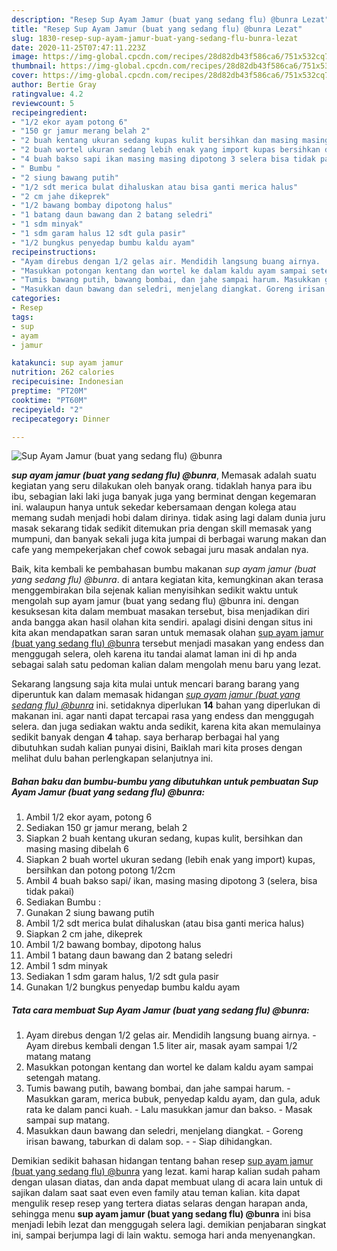 ```yaml
---
description: "Resep Sup Ayam Jamur (buat yang sedang flu) @bunra Lezat"
title: "Resep Sup Ayam Jamur (buat yang sedang flu) @bunra Lezat"
slug: 1830-resep-sup-ayam-jamur-buat-yang-sedang-flu-bunra-lezat
date: 2020-11-25T07:47:11.223Z
image: https://img-global.cpcdn.com/recipes/28d82db43f586ca6/751x532cq70/sup-ayam-jamur-buat-yang-sedang-flu-bunra-foto-resep-utama.jpg
thumbnail: https://img-global.cpcdn.com/recipes/28d82db43f586ca6/751x532cq70/sup-ayam-jamur-buat-yang-sedang-flu-bunra-foto-resep-utama.jpg
cover: https://img-global.cpcdn.com/recipes/28d82db43f586ca6/751x532cq70/sup-ayam-jamur-buat-yang-sedang-flu-bunra-foto-resep-utama.jpg
author: Bertie Gray
ratingvalue: 4.2
reviewcount: 5
recipeingredient:
- "1/2 ekor ayam potong 6"
- "150 gr jamur merang belah 2"
- "2 buah kentang ukuran sedang kupas kulit bersihkan dan masing masing dibelah 6"
- "2 buah wortel ukuran sedang lebih enak yang import kupas bersihkan dan potong potong 12cm"
- "4 buah bakso sapi ikan masing masing dipotong 3 selera bisa tidak pakai"
- " Bumbu "
- "2 siung bawang putih"
- "1/2 sdt merica bulat dihaluskan atau bisa ganti merica halus"
- "2 cm jahe dikeprek"
- "1/2 bawang bombay dipotong halus"
- "1 batang daun bawang dan 2 batang seledri"
- "1 sdm minyak"
- "1 sdm garam halus 12 sdt gula pasir"
- "1/2 bungkus penyedap bumbu kaldu ayam"
recipeinstructions:
- "Ayam direbus dengan 1/2 gelas air. Mendidih langsung buang airnya.  Ayam direbus kembali dengan 1.5 liter air, masak ayam sampai 1/2 matang matang"
- "Masukkan potongan kentang dan wortel ke dalam kaldu ayam sampai setengah matang."
- "Tumis bawang putih, bawang bombai, dan jahe sampai harum. Masukkan garam, merica bubuk, penyedap kaldu ayam, dan gula, aduk rata ke dalam panci kuah.  Lalu masukkan jamur dan bakso. Masak sampai sup matang."
- "Masukkan daun bawang dan seledri, menjelang diangkat. Goreng irisan bawang, taburkan di dalam sop.  Siap dihidangkan."
categories:
- Resep
tags:
- sup
- ayam
- jamur

katakunci: sup ayam jamur 
nutrition: 262 calories
recipecuisine: Indonesian
preptime: "PT20M"
cooktime: "PT60M"
recipeyield: "2"
recipecategory: Dinner

---
```



![Sup Ayam Jamur (buat yang sedang flu) @bunra](https://img-global.cpcdn.com/recipes/28d82db43f586ca6/751x532cq70/sup-ayam-jamur-buat-yang-sedang-flu-bunra-foto-resep-utama.jpg)

<b><i>sup ayam jamur (buat yang sedang flu) @bunra</i></b>, Memasak adalah suatu kegiatan yang seru dilakukan oleh banyak orang. tidaklah hanya para ibu ibu, sebagian laki laki juga banyak juga yang berminat dengan kegemaran ini. walaupun hanya untuk sekedar kebersamaan dengan kolega atau memang sudah menjadi hobi dalam dirinya. tidak asing lagi dalam dunia juru masak sekarang tidak sedikit ditemukan pria dengan skill memasak yang mumpuni, dan banyak sekali juga kita jumpai di berbagai warung makan dan cafe yang mempekerjakan chef cowok sebagai juru masak andalan nya.



Baik, kita kembali ke pembahasan bumbu makanan <i>sup ayam jamur (buat yang sedang flu) @bunra</i>. di antara kegiatan kita, kemungkinan akan terasa menggembirakan bila sejenak kalian menyisihkan sedikit waktu untuk mengolah sup ayam jamur (buat yang sedang flu) @bunra ini. dengan kesuksesan kita dalam membuat masakan tersebut, bisa menjadikan diri anda bangga akan hasil olahan kita sendiri. apalagi disini dengan situs ini kita akan mendapatkan saran saran untuk memasak olahan <u>sup ayam jamur (buat yang sedang flu) @bunra</u> tersebut menjadi masakan yang endess dan menggugah selera, oleh karena itu tandai alamat laman ini di hp anda sebagai salah satu pedoman kalian dalam mengolah menu baru yang lezat.


Sekarang langsung saja kita mulai untuk mencari barang barang yang diperuntuk kan dalam memasak hidangan <u><i>sup ayam jamur (buat yang sedang flu) @bunra</i></u> ini. setidaknya diperlukan <b>14</b> bahan yang diperlukan di makanan ini. agar nanti dapat tercapai rasa yang endess dan menggugah selera. dan juga sediakan waktu anda sedikit, karena kita akan memulainya sedikit banyak dengan <b>4</b> tahap. saya berharap berbagai hal yang dibutuhkan sudah kalian punyai disini, Baiklah mari kita proses dengan melihat dulu bahan perlengkapan selanjutnya ini.

<!--inarticleads1-->

##### Bahan baku dan bumbu-bumbu yang dibutuhkan untuk pembuatan Sup Ayam Jamur (buat yang sedang flu) @bunra:

1. Ambil 1/2 ekor ayam, potong 6
1. Sediakan 150 gr jamur merang, belah 2
1. Siapkan 2 buah kentang ukuran sedang, kupas kulit, bersihkan dan masing masing dibelah 6
1. Siapkan 2 buah wortel ukuran sedang (lebih enak yang import) kupas, bersihkan dan potong potong 1/2cm
1. Ambil 4 buah bakso sapi/ ikan, masing masing dipotong 3 (selera, bisa tidak pakai)
1. Sediakan  Bumbu :
1. Gunakan 2 siung bawang putih
1. Ambil 1/2 sdt merica bulat dihaluskan (atau bisa ganti merica halus)
1. Siapkan 2 cm jahe, dikeprek
1. Ambil 1/2 bawang bombay, dipotong halus
1. Ambil 1 batang daun bawang dan 2 batang seledri
1. Ambil 1 sdm minyak
1. Sediakan 1 sdm garam halus, 1/2 sdt gula pasir
1. Gunakan 1/2 bungkus penyedap bumbu kaldu ayam




<!--inarticleads2-->

##### Tata cara membuat Sup Ayam Jamur (buat yang sedang flu) @bunra:

1. Ayam direbus dengan 1/2 gelas air. Mendidih langsung buang airnya.  - Ayam direbus kembali dengan 1.5 liter air, masak ayam sampai 1/2 matang matang
1. Masukkan potongan kentang dan wortel ke dalam kaldu ayam sampai setengah matang.
1. Tumis bawang putih, bawang bombai, dan jahe sampai harum. - Masukkan garam, merica bubuk, penyedap kaldu ayam, dan gula, aduk rata ke dalam panci kuah.  - Lalu masukkan jamur dan bakso. - Masak sampai sup matang.
1. Masukkan daun bawang dan seledri, menjelang diangkat. - Goreng irisan bawang, taburkan di dalam sop. -  - Siap dihidangkan.




Demikian sedikit bahasan hidangan tentang bahan resep <u>sup ayam jamur (buat yang sedang flu) @bunra</u> yang lezat. kami harap kalian sudah paham dengan ulasan diatas, dan anda dapat membuat ulang di acara lain untuk di sajikan dalam saat saat even even family atau teman kalian. kita dapat mengulik resep resep yang tertera diatas selaras dengan harapan anda, sehingga menu <b>sup ayam jamur (buat yang sedang flu) @bunra</b> ini bisa menjadi lebih lezat dan menggugah selera lagi. demikian penjabaran singkat ini, sampai berjumpa lagi di lain waktu. semoga hari anda menyenangkan.
